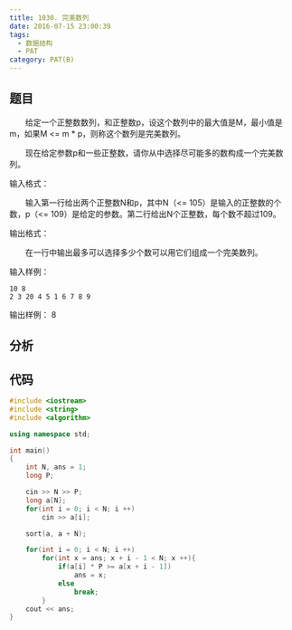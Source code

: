 ```yaml
---
title: 1030. 完美数列
date: 2016-07-15 23:00:39
tags: 
  - 数据结构
  - PAT
category: PAT(B)
---
```


题目
---
&emsp;&emsp;给定一个正整数数列，和正整数p，设这个数列中的最大值是M，最小值是m，如果M <= m * p，则称这个数列是完美数列。

&emsp;&emsp;现在给定参数p和一些正整数，请你从中选择尽可能多的数构成一个完美数列。

输入格式：

&emsp;&emsp;输入第一行给出两个正整数N和p，其中N（<= 105）是输入的正整数的个数，p（<= 109）是给定的参数。第二行给出N个正整数，每个数不超过109。

输出格式：

&emsp;&emsp;在一行中输出最多可以选择多少个数可以用它们组成一个完美数列。
<!--more-->
输入样例：

	10 8
	2 3 20 4 5 1 6 7 8 9
输出样例：
	8



分析
---

代码
---
```C++
#include <iostream>
#include <string>
#include <algorithm>

using namespace std;

int main()
{
    int N, ans = 1;
    long P;

    cin >> N >> P;
    long a[N];
    for(int i = 0; i < N; i ++)
        cin >> a[i];

    sort(a, a + N);

    for(int i = 0; i < N; i ++)
        for(int x = ans; x + i - 1 < N; x ++){
            if(a[i] * P >= a[x + i - 1])
                ans = x;
            else
                break;
        }
    cout << ans;
}
```